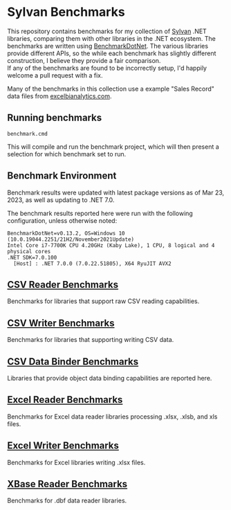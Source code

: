 # Sylvan Benchmarks

This repository contains benchmarks for my collection of [Sylvan](https://github.com/MarkPflug/Sylvan) .NET libraries, 
comparing them with other libraries in the .NET ecosystem.
The benchmarks are written using [BenchmarkDotNet](https://github.com/dotnet/BenchmarkDotNet).
The various libraries provide different APIs, so the while each benchmark has slightly 
different construction, I believe they provide a fair comparison.  
If any of the benchmarks are found to be incorrectly setup, 
I'd happily welcome a pull request with a fix.

Many of the benchmarks in this collection use a example "Sales Record" data files from
[excelbianalytics.com](https://excelbianalytics.com/wp/downloads-18-sample-csv-files-data-sets-for-testing-sales/).

## Running benchmarks

`benchmark.cmd`

This will compile and run the benchmark project, which will then present 
a selection for which benchmark set to run.

## Benchmark Environment

Benchmark results were updated with latest package versions as of Mar 23, 2023, as well as updating to .NET 7.0.

The benchmark results reported here were run with the following configuration, unless otherwise noted:
```
BenchmarkDotNet=v0.13.2, OS=Windows 10 (10.0.19044.2251/21H2/November2021Update)
Intel Core i7-7700K CPU 4.20GHz (Kaby Lake), 1 CPU, 8 logical and 4 physical cores
.NET SDK=7.0.100
  [Host] : .NET 7.0.0 (7.0.22.51805), X64 RyuJIT AVX2
```

## [CSV Reader Benchmarks](docs/CsvReaderBenchmarks.md)

Benchmarks for libraries that support raw CSV reading capabilities.

## [CSV Writer Benchmarks](docs/CsvWriterBenchmarks.md)

Benchmarks for libraries that supporting writing CSV data.

## [CSV Data Binder Benchmarks](docs/CsvDataBinderBenchmarks.md)

Libraries that provide object data binding capabilities are reported here.

## [Excel Reader Benchmarks](docs/ExcelReaderBenchmarks.md)

Benchmarks for Excel data reader libraries processing .xlsx, .xlsb, and xls files.

## [Excel Writer Benchmarks](docs/ExcelWriterBenchmarks.md)

Benchmarks for Excel libraries writing .xlsx files.

## [XBase Reader Benchmarks](docs/XBaseDataReaderBenchmarks.md)

Benchmarks for .dbf data reader libraries.
